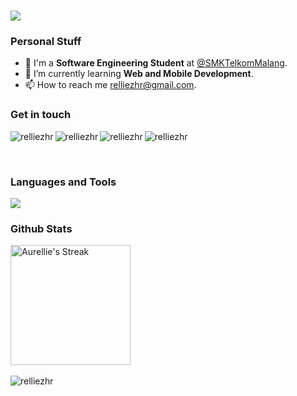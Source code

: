 <h1 align="left">
    <img src="https://readme-typing-svg.herokuapp.com/?font=Righteous&size=35&width=500&height=70&duration=4000&lines=Hello+World!+🌏;+I'm+Aurellie,+let's+connect!;" />
</h1>
<div>
    <h3>Personal Stuff</h3>
    <ul>
        <li>🔭 I'm a <b>Software Engineering Student</b> at <a href="https://www.smktelkom-mlg.sch.id/" target="blank">@SMKTelkomMalang</a>.</li>
        <li>🌱 I’m currently learning <b>Web and Mobile Development</b>.</li>
        <li>📫 How to reach me <a href="mailto:relliezhr@gmail.com" target="blank">relliezhr@gmail.com</a>.</li>
    </ul>
</div>

<div>
    <h3 align="left">Get in touch</h3>
<p align="left">
	<a href="https://linkedin.com/in/relliezhr" target="blank">
		<img align="left" src="https://skillicons.dev/icons?i=linkedin" alt="relliezhr"/>
	</a> &nbsp;
	<a href="https://github.com/relliezhr" target="_blank">
		<img align="left" src="https://skillicons.dev/icons?i=github" alt="relliezhr"/>
    	</a>&nbsp;
	<a href="https://instagram.com/relliezhr" target="blank">
		<img align="left" src="https://skillicons.dev/icons?i=instagram" alt="relliezhr"/>
	</a>&nbsp;
	<a href="https://discord.com/users/942656479410937886" target="blank">
		<img align="left" src="https://skillicons.dev/icons?i=discord" alt="relliezhr"/>
	</a>&nbsp;
</p>
</div>
<br/>

<div>
	<h3 align="left">Languages and Tools</h3>
	<p align="left">
		<a href="https://skillicons.dev">
			<img src="https://skillicons.dev/icons?i=flutter,androidstudio,kotlin,dart,java,figma,github,vscode,html,css" />
		</a>
	</p>
</div>

<div>
	<h3 align="left">Github Stats</h3>
	<a href="https://git.io/streak-stats" title="Go to Source">
    <img alt="Aurellie's Streak" src="https://github-readme-streak-stats.herokuapp.com/?user=relliezhr&theme=react&border=61dafb" height="192px"/>
  </a>
	<br/> <br/>
	<img src="https://github-readme-stats.vercel.app/api/top-langs?username=relliezhr&show_icons=true&theme=dark&locale=en&layout=compact" alt="relliezhr" />
<!-- 	<img align="center" src="https://github-readme-stats.vercel.app/api?username=relliezhr&show_icons=true&theme=dark&locale=en" alt="relliezhr" />  -->
</div>


